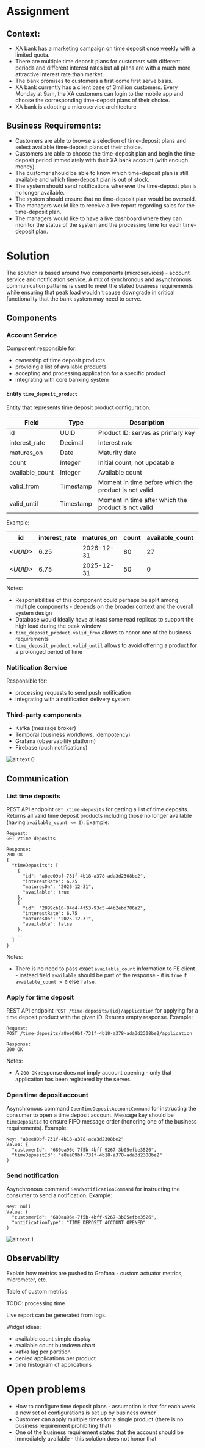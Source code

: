 # Assignment

## Context:
- XA bank has a marketing campaign on time deposit once weekly with a limited quota.
- There are multiple time deposit plans for customers with different periods and different interest rates but all plans are with a much more attractive interest rate than market.
- The bank promises to customers a first come first serve basis.
- XA bank currently has a client base of 3million customers. Every Monday at 9am, the XA customers can login to the mobile app and choose the corresponding time-deposit plans of their choice.
- XA bank is adopting a microservice architecture

## Business Requirements:
- Customers are able to browse a selection of time-deposit plans and select available time-deposit plans of their choice.
- Customers are able to choose the time-deposit plan and begin the time-deposit period immediately with their XA bank account (with enough money).
- The customer should be able to know which time-deposit plan is still available and which time-deposit plan is out of stock.
- The system should send notifications whenever the time-deposit plan is no longer available.
- The system should ensure that no time-deposit plan would be oversold.
- The managers would like to receive a live report regarding sales for the time-deposit plan.
- The managers would like to have a live dashboard where they can monitor the status of the system and the processing time for each time-deposit plan.

# Solution

The solution is based around two components (microservices) - account service and notification service. A mix of synchronous and asynchronous communication patterns is used to meet the stated business requirements while ensuring that peak load wouldn't cause downgrade in critical functionality that the bank system may need to serve.

## Components

### Account Service

Component responsible for:
- ownership of time deposit products
- providing a list of available products
- accepting and processing application for a specific product
- integrating with core banking system

#### Entity `time_deposit_product`

Entity that represents time deposit product configuration.

| Field           | Type      | Description                                          |
|-----------------|-----------|------------------------------------------------------|
| id              | UUID      | Product ID; serves as primary key                    |
| interest_rate   | Decimal   | Interest rate                                        |
| matures_on      | Date      | Maturity date                                        |
| count           | Integer   | Initial count; not updatable                         |
| available_count | Integer   | Available count                                      |
| valid_from      | Timestamp | Moment in time before which the product is not valid |
| valid_until     | Timestamp | Moment in time after which the product is not valid  |

Example:

| id          | interest_rate | matures_on | count | available_count | valid_from          | valid_until         |
|-------------|---------------|------------|-------|-----------------|---------------------|---------------------|
| _\<UUID\>_  | 6.25          | 2026-12-31 | 80    | 27              | 2024-08-01T09:00:00 | 2024-09-01T09:00:00 |
| _\<UUID\>_  | 6.75          | 2025-12-31 | 50    | 0               | 2024-08-01T09:00:00 | 2024-09-01T09:00:00 |

Notes:
- Responsibilities of this component could perhaps be split among multiple components - depends on the broader context and the overall system design
- Database would ideally have at least some read replicas to support the high load during the peak window 
- `time_deposit_product.valid_from` allows to honor one of the business requirements
- `time_deposit_product.valid_until` allows to avoid offering a product for a prolonged period of time

### Notification Service

Responsible for:
- processing requests to send push notification
- integrating with a notification delivery system

### Third-party components

- Kafka (message broker)
- Temporal (business workflows, idempotency)
- Grafana (observability platform)
- Firebase (push notifications)

![alt text 0](tf-apply-for-time-deposit%20-%20Page%203.svg)

## Communication

### List time deposits

REST API endpoint `GET /time-deposits` for getting a list of time deposits. Returns all valid time deposit products including those no longer available (having `available_count <= 0`). Example:

```
Request:
GET /time-deposits

Response:
200 OK
{
  "timeDeposits": [
    {
      "id": "a8ee09bf-731f-4b18-a378-ada3d2308be2",
      "interestRate": 6.25
      "maturesOn": "2026-12-31",
      "available": true
    },
    {
      "id": "2899cb16-84d4-4f53-93c5-44b2ebd786a2",
      "interestRate": 6.75
      "maturesOn": "2025-12-31",
      "available": false
    },
    ...
  ]
}
```

Notes:
- There is no need to pass exact `available_count` information to FE client - instead field `available` should be part of the response - it is `true` if `available_count > 0` else `false`.

### Apply for time deposit 

REST API endpoint `POST /time-deposits/{id}/application` for applying for a time deposit product with the given ID. Returns empty response. Example:

```
Request:
POST /time-deposits/a8ee09bf-731f-4b18-a378-ada3d2308be2/application

Response:
200 OK
```

Notes:
- A `200 OK` response does not imply account opening - only that application has been registered by the server.

### Open time deposit account

Asynchronous command `OpenTimeDepositAccountCommand` for instructing the consumer to open a time deposit account. Message key should be `timeDepositId` to ensure FIFO message order (honoring one of the business requirements). Example:

```
Key: "a8ee09bf-731f-4b18-a378-ada3d2308be2"
Value: {
  "customerId": "680ea96e-7f5b-4bff-9267-3b05efbe3526",
  "timeDepositId": "a8ee09bf-731f-4b18-a378-ada3d2308be2"
)
```

### Send notification

Asynchronous command `SendNotificationCommand` for instructing the consumer to send a notification. Example:

```
Key: null
Value: {
  "customerId": "680ea96e-7f5b-4bff-9267-3b05efbe3526",
  "notificationType": "TIME_DEPOSIT_ACCOUNT_OPENED"
)
```

![alt text 1](tf-apply-for-time-deposit%20-%20UML%20sequence_%20User%20login%20overview.svg)

## Observability

Explain how metrics are pushed to Grafana - custom actuator metrics, micrometer, etc.

Table of custom metrics

TODO: processing time

Live report can be generated from logs.

Widget ideas:
- available count simple display
- available count burndown chart
- kafka lag per partition
- denied applications per product
- time histogram of applications 

# Open problems

- How to configure time deposit plans - assumption is that for each week a new set of configurations is set up by business owner
- Customer can apply multiple times for a single product (there is no business requirement prohibiting that)
- One of the business requirement states that the account should be immediately available - this solution does not honor that
